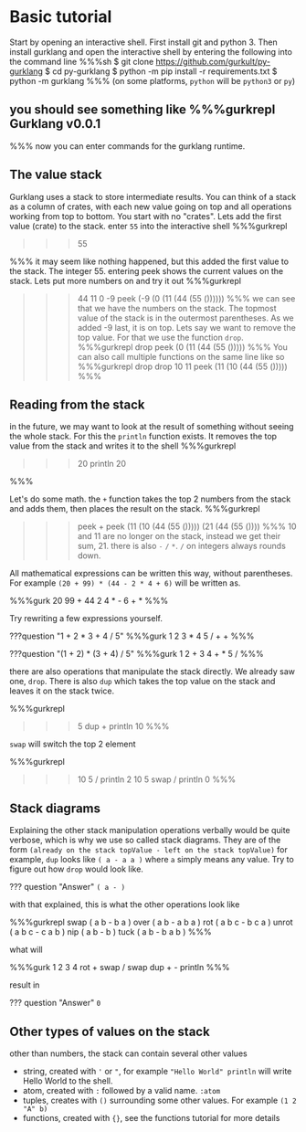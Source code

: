 # Basic tutorial

Start by opening an interactive shell. First install git and python 3. 
Then install gurklang and open the interactive shell by entering the following into the command line
%%%sh
$ git clone https://github.com/gurkult/py-gurklang
$ cd py-gurklang
$ python -m pip install -r requirements.txt
$ python -m gurklang
%%%
(on some platforms, `python` will be `python3` or `py`)

you should see something like
%%%gurkrepl
Gurklang v0.0.1
--------------
>>>
%%%
now you can enter commands for the gurklang runtime.
## The value stack

Gurklang uses a stack to store intermediate results.
You can think of a stack as a column of crates, with each new value going on top and all operations working from top to bottom. You start with no "crates". Lets add the first value (crate) to the stack.
enter `55` into the interactive shell
%%%gurkrepl
>>> 55
>>>
%%%
it may seem like nothing happened, but this added the first value to the stack. The integer 55.
entering peek shows the current values on the stack. Lets put more numbers on and try it out
%%%gurkrepl
>>> 44
>>> 11
>>> 0
>>> -9
>>> peek
(-9 (0 (11 (44 (55 ())))))
%%%
we can see that we have the numbers on the stack.
The topmost value of the stack is in the outermost parentheses. As we added -9 last, it is on top.
Lets say we want to remove the top value. For that we use the function `drop`.
%%%gurkrepl
>>> drop
>>> peek
(0 (11 (44 (55 ()))))
%%%
You can also call multiple functions on the same line like so
%%%gurkrepl
>>> drop drop 10 11 peek
(11 (10 (44 (55 ()))))
%%%
## Reading from the stack

in the future, we may want to look at the result of something without seeing the whole stack.
For this the `println` function exists. It removes the top value from the stack and writes it to the shell
%%%gurkrepl
>>> 20 println
20
>>>
%%%

Let's do some math. the `+` function takes the top 2 numbers from the stack and adds them, then places the result on the stack.
%%%gurkrepl
>>> peek + peek
(11 (10 (44 (55 ()))))
(21 (44 (55 ())))
%%%
10 and 11 are no longer on the stack, instead we get their sum, 21.
there is also `-` `/` `*`. `/` on integers always rounds down.

All mathematical expressions can be written this way, without parentheses. 
For example `(20 + 99) * (44 - 2 * 4 + 6)` will be written as.

%%%gurk
20 99 + 44 2 4 * - 6 + *
%%%

Try rewriting a few expressions yourself.

???question "1 + 2 * 3 + 4 / 5"
    %%%gurk
    1 2 3 * 4 5 / + +
    %%%

???question "(1 + 2) * (3 + 4) / 5"
    %%%gurk
    1 2 + 3 4 + * 5 /
    %%% 

there are also operations that manipulate the stack directly. We already saw one, `drop`.
There is also `dup` which takes the top value on the stack and leaves it on the stack twice.

%%%gurkrepl
>>> 5 dup + println
10
%%%
 
`swap` will switch the top 2 element

%%%gurkrepl
>>> 10 5 / println
2
>>> 10 5 swap / println
0
%%%

## Stack diagrams

Explaining the other stack manipulation operations verbally would be quite verbose, which is why we use so called stack diagrams. They are of the form
`(already on the stack topValue - left on the stack topValue)`
for example, `dup` looks like `( a - a a )` where `a` simply means any value. Try to figure out how `drop` would look like.

??? question "Answer"
    `( a - )` 

with that explained, this is what the other operations look like

%%%gurkrepl
swap  ( a b - b a )
over  ( a b - a b a )
rot   ( a b c - b c a )
unrot  ( a b c - c a b )
nip   ( a b - b )
tuck  ( a b - b a b )
%%%

what will

%%%gurk
1 2 3 4 rot + swap / swap dup + - println
%%%

result in

??? question "Answer"
    `0`

## Other types of values on the stack

other than numbers, the stack can contain several other values
 - string, created with `'` or `"`, for example `"Hello World" println` will write Hello World to the shell.
 - atom, created with `:` followed by a valid name. `:atom`
 - tuples, creates with `()` surrounding some other values. For example `(1 2 "A" b)`
 - functions, created with `{}`, see the functions tutorial for more details
